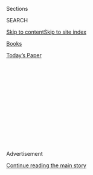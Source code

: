 <div id="app">

<div>

<div>

<div>

<div class="NYTAppHideMasthead css-1q2w90k e1suatyy0">

<div class="section css-ui9rw0 e1suatyy2">

<div class="css-eph4ug er09x8g0">

<div class="css-6n7j50">

</div>

<span class="css-1dv1kvn">Sections</span>

<div class="css-10488qs">

<span class="css-1dv1kvn">SEARCH</span>

</div>

[Skip to content](#site-content)[Skip to site
index](#site-index)

</div>

<div id="masthead-section-label" class="css-1wr3we4 eaxe0e00">

[Books](https://www.nytimes3xbfgragh.onion/section/books)

</div>

<div class="css-10698na e1huz5gh0">

</div>

</div>

<div id="masthead-bar-one" class="section hasLinks css-15hmgas e1csuq9d3">

<div class="css-uqyvli e1csuq9d0">

</div>

<div class="css-1uqjmks e1csuq9d1">

</div>

<div class="css-9e9ivx">

[](https://myaccount.nytimes3xbfgragh.onion/auth/login?response_type=cookie&client_id=vi)

</div>

<div class="css-1bvtpon e1csuq9d2">

[Today’s
Paper](https://www.nytimes3xbfgragh.onion/section/todayspaper)

</div>

</div>

</div>

</div>

<div data-aria-hidden="false">

<div id="site-content" data-role="main">

<div>

<div class="css-1aor85t" style="opacity:0.000000001;z-index:-1;visibility:hidden">

<div class="css-1hqnpie">

<div class="css-epjblv">

<span class="css-17xtcya">[Books](/section/books)</span><span class="css-x15j1o">|</span><span class="css-fwqvlz">Margaret
Atwood and Bernardine Evaristo Share Booker
Prize</span>

</div>

<div class="css-k008qs">

<div class="css-1iwv8en">

<span class="css-18z7m18"></span>

<div>

</div>

</div>

<span class="css-1n6z4y">https://nyti.ms/2nKGAFf</span>

<div class="css-1705lsu">

<div class="css-4xjgmj">

<div class="css-4skfbu" data-role="toolbar" data-aria-label="Social Media Share buttons, Save button, and Comments Panel with current comment count" data-testid="share-tools">

  - 
  - 
  - 
  - 
    
    <div class="css-6n7j50">
    
    </div>

  - 

</div>

</div>

</div>

</div>

</div>

</div>

<div id="NYT_TOP_BANNER_REGION" class="css-13pd83m">

</div>

<div id="top-wrapper" class="css-1sy8kpn">

<div id="top-slug" class="css-l9onyx">

Advertisement

</div>

[Continue reading the main
story](#after-top)

<div class="ad top-wrapper" style="text-align:center;height:100%;display:block;min-height:250px">

<div id="top" class="place-ad" data-position="top" data-size-key="top">

</div>

</div>

<div id="after-top">

</div>

</div>

<div>

<div id="sponsor-wrapper" class="css-1hyfx7x">

<div id="sponsor-slug" class="css-19vbshk">

Supported by

</div>

[Continue reading the main
story](#after-sponsor)

<div id="sponsor" class="ad sponsor-wrapper" style="text-align:center;height:100%;display:block">

</div>

<div id="after-sponsor">

</div>

</div>

<div class="css-186x18t">

</div>

<div class="css-1vkm6nb ehdk2mb0">

# Margaret Atwood and Bernardine Evaristo Share Booker Prize

</div>

The judges rebelled against the literary prize’s rules and awarded it to
“The Testaments” and “Girl, Woman, Other.”

<div class="css-79elbk" data-testid="photoviewer-wrapper">

<div class="css-z3e15g" data-testid="photoviewer-wrapper-hidden">

</div>

<div class="css-1a48zt4 ehw59r15" data-testid="photoviewer-children">

![<span class="css-16f3y1r e13ogyst0" data-aria-hidden="true">This
year’s Booker Prize is shared by Bernardine Evaristo, left, for “Girl,
Woman, Other,” and Margaret Atwood, for “The
Testaments.”</span><span class="css-cnj6d5 e1z0qqy90" itemprop="copyrightHolder"><span class="css-1ly73wi e1tej78p0">Credit...</span><span><span>Tolga
Akmen/Agence France-Presse — Getty
Images</span></span></span>](https://static01.graylady3jvrrxbe.onion/images/2019/10/15/books/14Booker1/14Booker1-articleLarge.jpg?quality=75&auto=webp&disable=upscale)

</div>

</div>

<div class="css-18e8msd">

<div class="css-vp77d3 epjyd6m0">

<div class="css-1baulvz">

By [<span class="css-1baulvz" itemprop="name">Alex
Marshall</span>](https://www.nytimes3xbfgragh.onion/by/alex-marshall)
and [<span class="css-1baulvz last-byline" itemprop="name">Alexandra
Alter</span>](https://www.nytimes3xbfgragh.onion/by/alexandra-alter)

</div>

</div>

  - 
    
    <div class="css-ld3wwf e16638kd2">
    
    Oct. 14,
    2019
    
    </div>

  - 
    
    <div class="css-4xjgmj">
    
    <div class="css-d8bdto" data-role="toolbar" data-aria-label="Social Media Share buttons, Save button, and Comments Panel with current comment count" data-testid="share-tools">
    
      - 
      - 
      - 
      - 
        
        <div class="css-6n7j50">
        
        </div>
    
      - 
    
    </div>
    
    </div>

</div>

</div>

<div class="section meteredContent css-1r7ky0e" name="articleBody" itemprop="articleBody">

<div class="css-1fanzo5 StoryBodyCompanionColumn">

<div class="css-53u6y8">

LONDON — Margaret Atwood and Bernardine Evaristo have both won this
year’s Booker Prize, it was announced at a ceremony on Monday, after
the judges for the literary award rebelled against its rules.

“We were told quite firmly that the rules state you can only have one
winner,” Peter Florence, the chairman of the Booker judges, said at a
news conference. But the “consensus was to flout the rules and divide
this year’s prize to celebrate two winners.”

Evaristo, who won for her novel “Girl, Woman, Other,” is the first black
woman to win the Booker Prize. “I hope that honor doesn’t last too
long,” she said in her acceptance speech. Atwood, who won in 2000 for
“The Blind Assassin,” was considered a front-runner this year for “The
Testaments,” the sequel to her 1985 dystopian classic, “The Handmaid’s
Tale.”

It is not the first time the award has been shared.
[In 1992](https://www.nytimes3xbfgragh.onion/1992/10/14/books/book-notes-a-lost-work-by-joyce-fuels-scholarly-debate.html),
Michael Ondaatje’s “The English Patient” shared it with Barry Unsworth’s
“Sacred Hunger,” but the prize’s organizers then changed the rules to
only allow one winner to avoid undermining either book.

</div>

</div>

<div class="css-1fanzo5 StoryBodyCompanionColumn">

<div class="css-53u6y8">

Several judging panels had tried to split the prize since, said Gaby
Wood, the Booker Prize Foundation’s literary director, but settled on
single winners after being told they had to.

The decision to rebel and award the prize to two writers this year was
not taken lightly. The judges, who included the author Xiaolu Guo and
editor Liz Calder, spent over three hours trying to pick a winner before
asking if they could choose both. They were told they couldn’t. The
judges then — to the Booker organizers’ “horror,” Florence said — spent
another “hour-and-a-half agonizing how to resolve the issue,” before
deciding it was the only result they wanted.

They were again told it was unacceptable. It was only at a third
attempt, 30 minutes later, that the Booker Prize’s trustees accepted the
decision.

Wood dodged the question when asked if she supported the final result.
“I support the mechanism by which the judges made their decision,” she
said. She then joked the judges would not be paid for their involvement,
which included reading 151 submitted books.

For Atwood, the prize comes at a moment of renewed cultural relevance
for “The Handmaid’s Tale,” which has sold more than 8 million copies
worldwide in English. The novel was adapted into a hit television series
on Hulu, and the story has taken on fresh political resonance, as [women
dressed as
handmaids](https://www.nytimes3xbfgragh.onion/video/us/100000005479098/handmaids-protest-nationwide.html?module=inline)
have flooded Congress and state capitols to protest new restrictions on
reproductive rights. In [“The
Testaments,”](https://www.nytimes3xbfgragh.onion/2019/09/03/books/review/testaments-margaret-atwood-handmaids-tale.html?module=inline)
Atwood weaves together the stories of three female narrators in Gilead,
a religious autocracy in what was formerly the United States.

</div>

</div>

<div class="css-1fanzo5 StoryBodyCompanionColumn">

<div class="css-53u6y8">

Evaristo, an experimental writer who is well established in Britain but
not widely known internationally, is a more surprising choice. In her
eight works of fiction, Evaristo, who was born in London in 1959 to a
white English mother and a Nigerian father, often explores the lives of
members of the African diaspora. “Girl, Woman, Other” features a dozen
characters, most of them black British women. It’s written in a blend of
poetry and prose, a hybrid that Evaristo calls “fusion fiction.”

In an interview with The Times on Monday night, Evaristo said that the
novel grew out of her frustration over the lack of representation in
British literature.

“When I started the book six years ago, I was so fed up with black
British women being absent from British literature,” she said. “So I
wanted to see how many characters I could put into a novel and pull it
off.”

The other novels on the shortlist included [Lucy Ellmann’s “Ducks,
Newburyport,”](https://www.nytimes3xbfgragh.onion/2019/09/03/books/review-ducks-newburyport-lucy-ellmann.html)
a 1,000 page novel about a middle-aged woman in Ohio reflecting on her
life while baking, which unfolds almost entirely in a single sentence;
Chigozie Obioma’s [“An Orchestra of
Minorities,”](https://www.nytimes3xbfgragh.onion/2019/01/21/books/review/chigozie-obioma-orchestra-minorities.html?module=inline)
about a Nigerian poultry farmer called Chinonso who stops a woman from
jumping to her death and falls in love with her; Salman
Rushdie’s[“Quichotte,”](https://www.nytimes3xbfgragh.onion/2019/09/03/books/review/quichotte-salman-rushdie.html)
a retelling of “Don Quixote” that features a traveling salesman on a
quest to win over a beautiful television host; and Elif Shafak’s [“10
Minutes 38 Seconds in This Strange
World,”](https://www.theguardian.com/books/2019/jun/16/10-minutes-38-seconds-in-this-strange-world-by-elif-shafak-book-review)
a story about a sex worker in Istanbul who is murdered and left in the
garbage on the outskirts of the city.

Compared to previous years, in which Americans were heavily represented,
writers from the United States were scarce this year. The sole American
on the shortlist is Ellmann, a native of Illinois who now lives in
Scotland.

Evaristo and Atwood will split the prize money of 50,000 pounds, around
$63,000, although the Booker, first awarded in 1969, normally delivers a
sales boost. [Anna Burns’s
“Milkman,”](https://www.nytimes3xbfgragh.onion/2018/11/29/books/anna-burns-interview-booker-prize-milkman-no-bones.html?searchResultPosition=5)
an experimental novel about a woman during Northern Ireland’s civil
conflict, has sold over 500,000 copies since winning the prize last
year.

The Booker is one of the literary world’s most prestigious prizes. Past
winners include Rushdie, who was [shortlisted for this year’s
prize](https://www.nytimes3xbfgragh.onion/2019/09/03/books/booker-prize-shortlist.html),
as well as such literary heavyweights as Hilary Mantel and J.M. Coetzee.
Atwood now joins Mantel, Coetzee and Peter Carey in the small club of
authors to have won twice.

*Follow New York Times Books on*
[*Facebook*](https://www.facebookcorewwwi.onion/nytbooks/)*,*
[*Twitter*](https://twitter.com/nytimesbooks) *and*
[*Instagram*](https://www.instagram.com/nytbooks/)*, sign up for* [*our
newsletter*](https://www.nytimes3xbfgragh.onion/newsletters/books-review)
*or* [*our literary
calendar*](https://www.nytimes3xbfgragh.onion/interactive/2017/books/books-calendar.html)*.
And listen to us on the* [*Book Review
podcast*](https://www.nytimes3xbfgragh.onion/column/book-review-podcast)*.*

</div>

</div>

<div>

</div>

</div>

<div>

</div>

<div>

</div>

<div>

</div>

<div>

<div id="bottom-wrapper" class="css-1ede5it">

<div id="bottom-slug" class="css-l9onyx">

Advertisement

</div>

[Continue reading the main
story](#after-bottom)

<div id="bottom" class="ad bottom-wrapper" style="text-align:center;height:100%;display:block;min-height:90px">

</div>

<div id="after-bottom">

</div>

</div>

</div>

</div>

</div>

## Site Index

<div>

</div>

## Site Information Navigation

  - [© <span>2020</span> <span>The New York Times
    Company</span>](https://help.nytimes3xbfgragh.onion/hc/en-us/articles/115014792127-Copyright-notice)

<!-- end list -->

  - [NYTCo](https://www.nytco.com/)
  - [Contact
    Us](https://help.nytimes3xbfgragh.onion/hc/en-us/articles/115015385887-Contact-Us)
  - [Work with us](https://www.nytco.com/careers/)
  - [Advertise](https://nytmediakit.com/)
  - [T Brand Studio](http://www.tbrandstudio.com/)
  - [Your Ad
    Choices](https://www.nytimes3xbfgragh.onion/privacy/cookie-policy#how-do-i-manage-trackers)
  - [Privacy](https://www.nytimes3xbfgragh.onion/privacy)
  - [Terms of
    Service](https://help.nytimes3xbfgragh.onion/hc/en-us/articles/115014893428-Terms-of-service)
  - [Terms of
    Sale](https://help.nytimes3xbfgragh.onion/hc/en-us/articles/115014893968-Terms-of-sale)
  - [Site
    Map](https://spiderbites.nytimes3xbfgragh.onion)
  - [Help](https://help.nytimes3xbfgragh.onion/hc/en-us)
  - [Subscriptions](https://www.nytimes3xbfgragh.onion/subscription?campaignId=37WXW)

</div>

</div>

</div>

</div>
